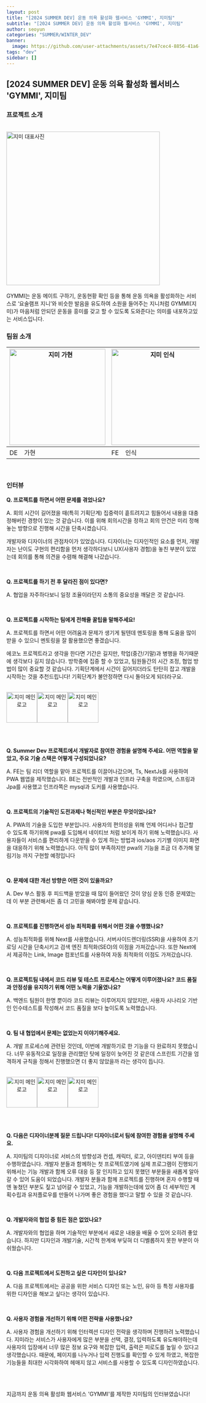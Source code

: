 ```yaml
---
layout: post
title: "[2024 SUMMER DEV] 운동 의욕 활성화 웹서비스 'GYMMI', 지미팀"
subtitle: "[2024 SUMMER DEV] 운동 의욕 활성화 웹서비스 'GYMMI', 지미팀"
author: seoyun
categories: "SUMMER/WINTER_DEV"
banner:
  image: https://github.com/user-attachments/assets/7e47cec4-8856-41a6-8325-ea1c124c3550
tags: "dev"
sidebar: []
---
```


## [2024 SUMMER DEV] 운동 의욕 활성화 웹서비스 'GYMMI', 지미팀


### 프로젝트 소개
<br/>
<img src="https://github.com/user-attachments/assets/178efcce-4253-4307-8e16-54fc14e798ca" alt="지미 대표사진" width="400" />
<br/><br/>
GYMMI는 운동 메이트 구하기, 운동현황 확인 등을 통해 운동 의욕을 활성화하는 서비스로 ‘요술램프 지니’와 비슷한 발음을 유도하여 소원을 들어주는 지니처럼 GYMMI(지미)가 마음처럼 안되던 운동을 흥미를 갖고 할 수 있도록 도와준다는 의미를 내포하고있는 서비스입니다.

<br/>

### 팀원 소개

| <img src="https://github.com/user-attachments/assets/929becd1-deca-461b-b3c2-aa5d6eca2128" alt="지미 가현" width="250" /> | <img src="https://github.com/user-attachments/assets/5d187606-4bd5-4d53-ba09-babc4aa1e05b" alt="지미 인식" width="250" /> | <img src="https://github.com/user-attachments/assets/4281bd6a-167b-4e40-9f0c-47b31360eed5" alt="지미 경환" width="250" /> |
|------------|------------|------------|
| DE &nbsp;&nbsp;&nbsp;가현 | FE &nbsp;&nbsp;&nbsp;인식 | BE &nbsp;&nbsp;&nbsp;경환 |

<br/>

### 인터뷰
**Q. 프로젝트를 하면서 어떤 문제를 겪었나요?**

A.
회의 시간이 길어졌을 때(특히 기획단계) 집중력이 흩트려지고 힘들어서 내용을 대충 정해버린 경향이 있는 것 같습니다. 이를 위해 회의시간을 정하고 회의 안건은 미리 정해놓는 방향으로 진행해 시간을 단축시켰습니다.

개발자와 디자이너의 관점차이가 있었습니다. 디자이너는 디자인적인 요소를 먼저, 개발자는 난이도 구현의 편리함을 먼저 생각하다보니 UX(사용자 경험)을 놓친 부분이 있었는데 회의를 통해 의견을 수렴해 해결해 나갔습니다.
    
<br/>

**Q. 프로젝트를 하기 전 후 달라진 점이 있다면?**

A. 협업을 자주하다보니 일정 조율이라던지 소통의 중요성을 깨달은 것 같습니다.

<br/>

**Q. 프로젝트를 시작하는 팀에게 전해줄 꿀팁을 말해주세요!**

A.
프로젝트를 하면서 어떤 어려움과 문제가 생기게 될텐데 멘토링을 통해 도움을 많이 받을 수 있으니 멘토링을 잘 활용했으면 좋겠습니다.

에코노 프로젝트라고 생각을 한다면 기간은 길지만, 학업(중간/기말)과 병행을 하기때문에 생각보다 길지 않습니다. 방학중에 집중 할 수 있었고, 팀원들간의 시간 조정, 협업 방법이 많이 중요할 것 같습니다. 기획단계에서 시간이 길어지더라도 탄탄히 잡고 개발을 시작하는 것을 추천드립니다! 기획단계가 불안정하면 다시 돌아오게 되더라구요.

<br/>

<div style="display: flex; flex-direction: row; text-align: center;">
    <img src="https://github.com/user-attachments/assets/4e9f10e6-c0fe-4344-a2da-1ef06c22db17" alt="지미 메인로고" width="80" />
    <img src="https://github.com/user-attachments/assets/4e9f10e6-c0fe-4344-a2da-1ef06c22db17" alt="지미 메인로고" width="80" />
    <img src="https://github.com/user-attachments/assets/4e9f10e6-c0fe-4344-a2da-1ef06c22db17" alt="지미 메인로고" width="80" />
</div>

<br/><br/>

**Q. Summer Dev 프로젝트에서 개발자로 참여한 경험을 설명해 주세요. 어떤 역할을 맡았고, 주요 기술 스택은 어떻게 구성되었나요?**

A. FE는 팀 리더 역할을 맡아 프로젝트를 이끌어나갔으며, Ts, NextJs를 사용하여 PWA 웹앱을 제작했습니다. BE는 전반적인 개발과 인프라 구축을 하였으며, 스프링과 Jpa를 사용했고 인프라쪽은 mysql과 도커를 사용했습니다.

<br/>


**Q. 프로젝트의 기술적인 도전과제나 혁신적인 부분은 무엇이었나요?**

A. PWA의 기술을 도입한 부분입니다. 사용자의 편의성을 위해 언제 어디서나 접근할 수 있도록 하기위해 pwa를 도입해서 네이티브 처럼 보이게 하기 위해 노력했습니다. 사용자들이 서비스를 편리하게 다운받을 수 있게 하는 방법과 ios/aos 기기별 이미지 화면을 대응하기 위해 노력했습니다. 아직 많이 부족하지만 pwa의 기능을 조금 더 추가해 알림기능 까지 구현할 예정입니다

<br/>


**Q. 문제에 대한 개선 방향은 어떤 것이 있을까요?**

A. Dev 부스 활동 후 피드백을 받았을 때 많이 들어왔던 것이 양심 운동 인증 문제였는데 이 부분 관련해서든 좀 더 고민을 해봐야할 문제 같습니다.

<br/>


**Q. 프로젝트를 진행하면서 성능 최적화를 위해서 어떤 것을 수행했나요?**

A. 성능최적화를 위해 Next를 사용했습니다. 서버사이드렌더링(SSR)을 사용하여 초기 로딩 시간을 단축시키고 검색 엔진 최적화(SEO)의 이점을 가져갔습니다. 또한 Next에서 제공하는 Link, Image 컴포넌트를 사용하여 자동 최적화의 이점도 가져갔습니다.

<br/>


**Q. 프로젝트팀 내에서 코드 리뷰 및 테스트 프로세스는 어떻게 이루어졌나요? 코드 품질과 안정성을 유지하기 위해 어떤 노력을 기울였나요?**

A. 백엔드 팀원이 한명 뿐이라 코드 리뷰는 이루어지지 않았지만, 사용자 시나리오 기반인 인수테스트를 작성해서 코드 품질을 보다 높이도록 노력했습니다.

<br/>

**Q. 팀 내 협업에서 문제는 없었는지 이야기해주세요.**

A. 개발 프로세스에 관련된 것인데, 이번에 개발하기로 한 기능을 다 완료하지 못했습니다. 너무 유동적으로 일정을 관리했던 탓에 일정이 늦어진 것 같은데 스프린트 기간을 엄격하게 규칙을 정해서 진행했으면 더 좋지 않았을까 라는 생각이 듭니다.

<br/>

<div style="display: flex; flex-direction: row; text-align: center;">
    <img src="https://github.com/user-attachments/assets/4e9f10e6-c0fe-4344-a2da-1ef06c22db17" alt="지미 메인로고" width="80" />
    <img src="https://github.com/user-attachments/assets/4e9f10e6-c0fe-4344-a2da-1ef06c22db17" alt="지미 메인로고" width="80" />
    <img src="https://github.com/user-attachments/assets/4e9f10e6-c0fe-4344-a2da-1ef06c22db17" alt="지미 메인로고" width="80" />
</div>

<br/><br/>

**Q. 다음은 디자이너분께 질문 드립니다! 디자이너로서 팀에 참여한 경험을 설명해 주세요.**

A. 지미팀의 디자이너로 서비스의 방향성과 컨셉, 캐릭터, 로고, 아이덴티티 부여 등을 수행하였습니다. 개발자 분들과 함께하는 첫 프로젝트였기에 실제 프로그램이 진행되기 위해서는 기능 개발과 함께 오류 대응 등 잘 인지하고 있지 못했던 부분들을 새롭게 알아갈 수 있어 도움이 되었습니다. 개발자 분들과 함께 프로젝트를 진행하며 혼자 수행할 때엔 놓쳤던 부분도 짚고 넘어갈 수 있었고, 기능을 개발하는데에 있어 좀 더 세부적인 계획수립과 유저플로우를 만들어 나가며 좋은 경험을 했다고 말할 수 있을 것 같습니다.

<br/>

**Q. 개발자와의 협업 중 힘든 점은 없었나요?**

A. 개발자와의 협업을 하며 기술적인 부분에서 새로운 내용을 배울 수 있어 오히려 좋았습니다. 하지만 디자인과 개발기술, 시간적 한계에 부딪혀 더 디벨롭하지 못한 부분이 아쉬웠습니다.

<br/>

**Q. 다음 프로젝트에서 도전하고 싶은 디자인이 있나요?**

A. 다음 프로젝트에서는 공공을 위한 서비스 디자인 또는 노인, 유아 등 특정 사용자를 위한 디자인을 해보고 싶다는 생각이 있습니다.

<br/>

**Q. 사용자 경험을 개선하기 위해 어떤 전략을 사용했나요?**

A. 사용자 경험을 개선하기 위해 인터렉션 디자인 전략을 생각하며 진행하려 노력했습니다. 지미라는 서비스가 사용자에게 많은 부분을 선택, 결정, 입력하도록 유도해야하는데 사용자의 입장에서 너무 많은 정보 요구와 복잡한 입력, 출력은 피로도를 높일 수 있다고 생각했습니다. 때문에, 페이지를 나누거나 입력 진행도를 확인할 수 있게 하였고, 복잡한 기능들을 최대한 시각화하여 헤매지 않고 서비스를 사용할 수 있도록 디자인하였습니다.

<br/><br/>

지금까지 운동 의욕 활성화 웹서비스 'GYMMI'를 제작한 지미팀의 인터뷰였습니다!


<br/>
